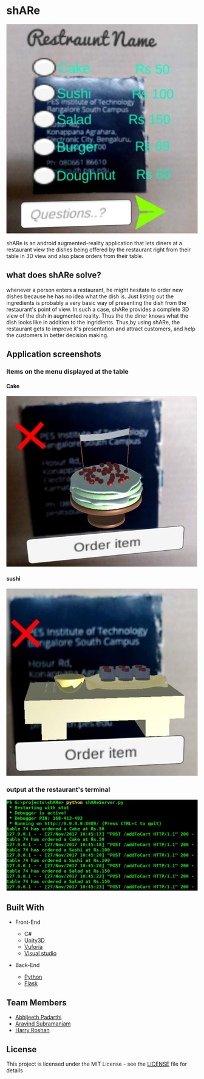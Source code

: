 # shARe

<p align="center">
  <img src="https://github.com/deafeningSilence/shARe/blob/master/screenshots/menu.png">
</p>

shARe is an android augmented-reality application that lets diners at a restaurant view the dishes being offered by the restaurant right from their table in 3D view and also place orders from their table.

## what does shARe solve?

whenever a person enters a restaurant, he might hesitate to order new dishes because he has no idea what the dish is. Just listing out the ingredients is probably a very basic way of presenting the dish from the restaurant's point of view. In such a case, shARe provides a complete 3D view of the dish in augmented reality. Thus the the diner knows what the dish looks like in addition to the ingridients. Thus,by using shARe, the restaurant gets to improve it's presentation and attract customers, and help the customers in better decision making. 

## Application screenshots

### Items on the menu displayed at the table

#### Cake
<p align="center">
  <img src="https://github.com/deafeningSilence/shARe/blob/master/screenshots/cake%20item.png">
</p>

#### sushi
<p align="center">
  <img src="https://github.com/deafeningSilence/shARe/blob/master/screenshots/sushi.png">
</p>

### output at the restaurant's terminal
<p align="center">
  <img src="https://github.com/deafeningSilence/shARe/blob/master/screenshots/terminal.png">
</p>

## Built With

* Front-End
  * C#
  * [Unity3D](https://unity3d.com/)
  * [Vuforia](https://www.vuforia.com/) 
  * [Visual studio](https://www.visualstudio.com/)

* Back-End
  * [Python](https://www.python.org/) 
  * [Flask](http://flask.pocoo.org/) 
  
## Team Members

* [Abhijeeth Padarthi](https://github.com/rkinabhi)
* [Aravind Subramaniam](https://github.com/aravind098)
* [Harry Roshan](https://github.com/harryroshan)

## License

This project is licensed under the MIT License - see the [LICENSE](LICENSE) file for details
